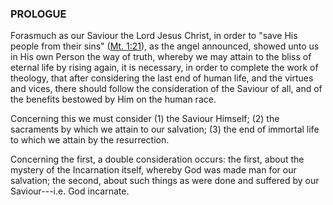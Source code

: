 
### PROLOGUE 

Forasmuch as our Saviour the Lord Jesus Christ, in order to "save His people from their sins" ([Mt. 1:21](http://bible.gospelcom.net/bible?Mt++1:21)), as the angel announced, showed unto us in His own Person the way of truth, whereby we may attain to the bliss of eternal life by rising again, it is necessary, in order to complete the work of theology, that after considering the last end of human life, and the virtues and vices, there should follow the consideration of the Saviour of all, and of the benefits bestowed by Him on the human race.  

Concerning this we must consider (1) the Saviour Himself; (2) the sacraments by which we attain to our salvation; (3) the end of immortal life to which we attain by the resurrection.  

Concerning the first, a double consideration occurs: the first, about the mystery of the Incarnation itself, whereby God was made man for our salvation; the second, about such things as were done and suffered by our Saviour---i.e. God incarnate.  
